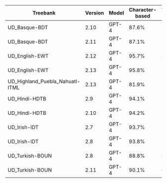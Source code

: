 | Treebank | Version | Model | Character-based | Token-based | Dependency-included | Sentence count |
| --- | --- | --- | --- | --- | --- | --- |
| UD_Basque-BDT | 2.10 | GPT-4 | 87.6% | 52.3% | Yes | 500 |
| UD_Basque-BDT | 2.11 | GPT-4 | 87.1% | 52.0% | Yes | 500 |
| UD_English-EWT | 2.12 | GPT-4 | 95.7% | 82.1% | Yes | 500 |
| UD_English-EWT | 2.13 | GPT-4 | 95.8% | 82.6% | Yes | 500 |
| UD_Highland_Puebla_Nahuatl-ITML | 2.13 | GPT-4 | 81.9% | 51.5% | Yes | 500 |
| UD_Hindi-HDTB | 2.9 | GPT-4 | 94.1% | 71.7% | Yes | 500 |
| UD_Hindi-HDTB | 2.10 | GPT-4 | 94.2% | 72.6% | Yes | 500 |
| UD_Irish-IDT | 2.7 | GPT-4 | 93.7% | 74.0% | Yes | 500 |
| UD_Irish-IDT | 2.8 | GPT-4 | 93.8% | 73.1% | Yes | 500 |
| UD_Turkish-BOUN | 2.8 | GPT-4 | 88.8% | 62.6% | Yes | 500 |
| UD_Turkish-BOUN | 2.11 | GPT-4 | 90.1% | 66.2% | Yes | 500 |
